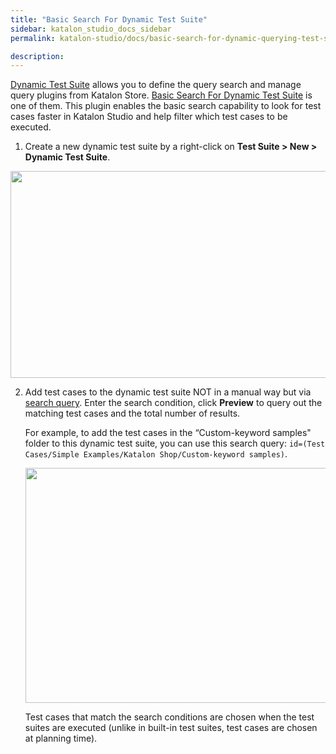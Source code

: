 ```yaml
---
title: "Basic Search For Dynamic Test Suite" 
sidebar: katalon_studio_docs_sidebar
permalink: katalon-studio/docs/basic-search-for-dynamic-querying-test-suite.html

description:
---
```


[Dynamic Test Suite](https://docs.katalon.com/katalon-studio/docs/dynamic-test-suite-ks.html#create-a-dynamic-test-suite) allows you to define the query search and manage query plugins from Katalon Store. [Basic Search For Dynamic Test Suite](https://store.katalon.com/product/2/Basic-Search-For-Dynamic-Test-Suite) is one of them. This plugin enables the basic search capability to look for test cases faster in Katalon Studio and help filter which test cases to be executed.

1. Create a new dynamic test suite by a right-click on **Test Suite > New > Dynamic Test Suite**.

<img src="https://github.com/katalon-studio/docs-images/raw/master/katalon-studio/docs/basic-search-for-dynamic-querying-test-suite/create-ts.png" width="643" height="331">

2. Add test cases to the dynamic test suite NOT in a manual way but via [search query](https://docs.katalon.com/katalon-studio/docs/advanced-search.html). Enter the search condition, click **Preview** to query out the matching test cases and the total number of results.

    For example, to add the test cases in the “Custom-keyword samples" folder to this dynamic test suite, you can use this search query: `id=(Test Cases/Simple Examples/Katalon Shop/Custom-keyword samples)`.

    <img src="https://github.com/katalon-studio/docs-images/raw/master/katalon-studio/docs/basic-search-for-dynamic-querying-test-suite/result.png" width="1029" height="376">

    Test cases that match the search conditions are chosen when the test suites are executed (unlike in built-in test suites, test cases are chosen at planning time).
